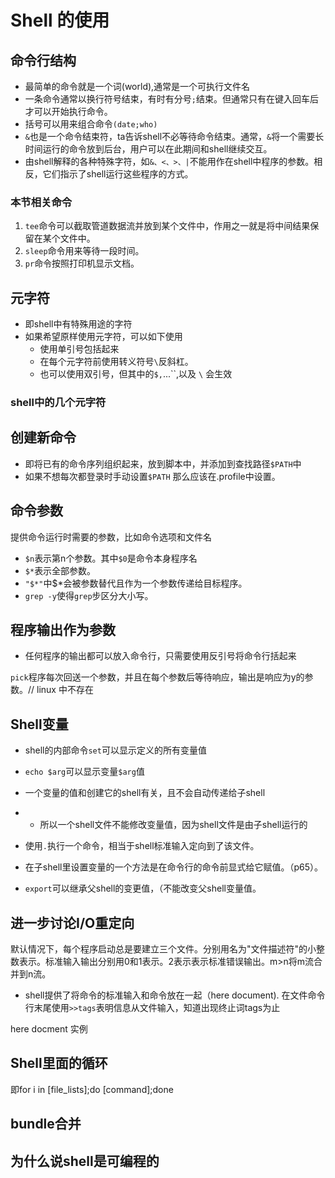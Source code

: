 # Shell 的使用

## 命令行结构

- 最简单的命令就是一个词(world),通常是一个可执行文件名
- 一条命令通常以换行符号结束，有时有分号`;`结束。但通常只有在键入回车后才可以开始执行命令。
- 括号可以用来组合命令`(date;who)`
- `&`也是一个命令结束符，ta告诉shell不必等待命令结束。通常，`&`将一个需要长时间运行的命令放到后台，用户可以在此期间和shell继续交互。
- 由shell解释的各种特殊字符，如`&、<、>、|`不能用作在shell中程序的参数。相反，它们指示了shell运行这些程序的方式。

### 本节相关命令

1. `tee`命令可以截取管道数据流并放到某个文件中，作用之一就是将中间结果保留在某个文件中。
2. `sleep`命令用来等待一段时间。
3. `pr`命令按照打印机显示文档。

## 元字符

- 即shell中有特殊用途的字符
- 如果希望原样使用元字符，可以如下使用
  - 使用单引号包括起来
  - 在每个元字符前使用转义符号`\`反斜杠。
  - 也可以使用双引号，但其中的`$,`...``,以及 `\` 会生效

### shell中的几个元字符



## 创建新命令

- 即将已有的命令序列组织起来，放到脚本中，并添加到查找路径`$PATH`中
- 如果不想每次都登录时手动设置`$PATH` 那么应该在.profile中设置。



## 命令参数

提供命令运行时需要的参数，比如命令选项和文件名

- `$n`表示第n个参数。其中`$0`是命令本身程序名
- `$*`表示全部参数。
- `"$*"`中$*会被参数替代且作为一个参数传递给目标程序。
- `grep -y`使得`grep`步区分大小写。

## 程序输出作为参数

- 任何程序的输出都可以放入命令行，只需要使用反引号将命令行括起来

`pick`程序每次回送一个参数，并且在每个参数后等待响应，输出是响应为y的参数。// linux 中不存在

## Shell变量

- shell的内部命令`set`可以显示定义的所有变量值

- `echo $arg`可以显示变量`$arg`值

- 一个变量的值和创建它的shell有关，且不会自动传递给子shell

- - 所以一个shell文件不能修改变量值，因为shell文件是由子shell运行的

- 使用`.`执行一个命令，相当于shell标准输入定向到了该文件。

- 在子shell里设置变量的一个方法是在命令行的命令前显式给它赋值。（p65）。

- `export`可以继承父shell的变更值，（不能改变父shell变量值。

## 进一步讨论I/O重定向

默认情况下，每个程序启动总是要建立三个文件。分别用名为"文件描述符"的小整数表示。标准输入输出分别用0和1表示。2表示表示标准错误输出。m>n将m流合并到n流。

- shell提供了将命令的标准输入和命令放在一起（here document). 在文件命令行末尾使用`>>tags`表明信息从文件输入，知道出现终止词tags为止

here docment 实例



## Shell里面的循环

即for i in [file_lists];do [command];done

## bundle合并

## 为什么说shell是可编程的
